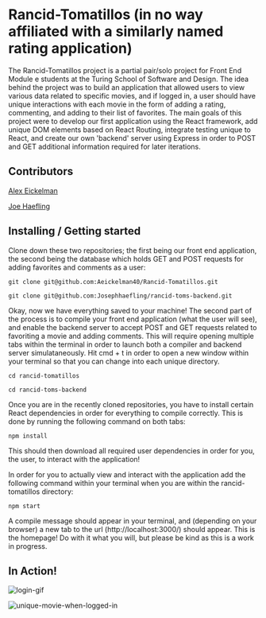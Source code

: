 # Rancid-Tomatillos (in no way affiliated with a similarly named rating application)

The Rancid-Tomatillos project is a partial pair/solo project for Front End Module e students at the Turing School of Software and Design. The idea behind the project was to build an application that allowed users to view various data related to specific movies, and if logged in, a user should have unique interactions with each movie in the form of adding a rating, commenting, and adding to their list of favorites. The main goals of this project were to develop our first application using the React framework, add unique DOM elements based on React Routing, integrate testing unique to React, and create our own 'backend' server using Express in order to POST and GET additional information required for later iterations. 

## Contributors

[Alex Eickelman](https://github.com/Aeickelman40)

[Joe Haefling](https://github.com/Josephhaefling)

## Installing / Getting started

Clone down these two repositories; the first being our front end application, the second being the database which holds GET and POST requests for adding favorites and comments as a user:

```
git clone git@github.com:Aeickelman40/Rancid-Tomatillos.git

git clone git@github.com:Josephhaefling/rancid-toms-backend.git
```

Okay, now we have everything saved to your machine! The second part of the process is to compile your front end application (what the user will see), and enable the backend server to accept POST and GET requests related to favoriting a movie and adding comments. This will require opening multiple tabs within the terminal in order to launch both a compiler and backend server simulataneously. Hit cmd + t in order to open a new window within your terminal so that you can change into each unique directory.
```
cd rancid-tomatillos
```

```
cd rancid-toms-backend
```



Once you are in the recently cloned repositories, you have to install certain React dependencies in order for everything to compile correctly. This is done by running the following command on both tabs:

```
npm install
```

This should then download all required user dependencies in order for you, the user, to interact with the application! 

In order for you to actually view and interact with the application add the following command within your terminal when you are within the rancid-tomatillos directory:

```
npm start
```

A compile message should appear in your terminal, and (depending on your browser) a new tab to the url (http://localhost:3000/) should appear. This is the homepage!
Do with it what you will, but please be kind as this is a work in progress. 


## In Action!

![login-gif](https://user-images.githubusercontent.com/57731927/87616296-fd65e780-c6d1-11ea-9aff-841115686089.gif)

![unique-movie-when-logged-in](https://user-images.githubusercontent.com/57731927/87616370-1a021f80-c6d2-11ea-9d8f-06c1a306fadc.gif)

